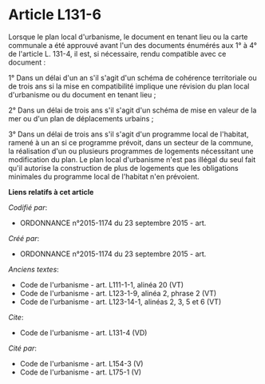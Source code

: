 # Article L131-6

Lorsque le plan local d'urbanisme, le document en tenant lieu ou la carte communale a été approuvé avant l'un des documents
énumérés aux 1° à 4° de l'article L. 131-4, il est, si nécessaire, rendu compatible avec ce document : 

1° Dans un délai d'un an s'il s'agit d'un schéma de cohérence territoriale ou de trois ans si la mise en compatibilité
implique une révision du plan local d'urbanisme ou du document en tenant lieu ; 

2° Dans un délai de trois ans s'il s'agit d'un schéma de mise en valeur de la mer ou d'un plan de déplacements urbains ; 

3° Dans un délai de trois ans s'il s'agit d'un programme local de l'habitat, ramené à un an si ce programme prévoit, dans un
secteur de la commune, la réalisation d'un ou plusieurs programmes de logements nécessitant une modification du plan. Le plan
local d'urbanisme n'est pas illégal du seul fait qu'il autorise la construction de plus de logements que les obligations
minimales du programme local de l'habitat n'en prévoient.

**Liens relatifs à cet article**

_Codifié par_:

  - ORDONNANCE n°2015-1174 du 23 septembre 2015 - art.

_Créé par_:

  - ORDONNANCE n°2015-1174 du 23 septembre 2015 - art.

_Anciens textes_:

  - Code de l'urbanisme - art. L111-1-1, alinéa 20 (VT)
  - Code de l'urbanisme - art. L123-1-9, alinéa 2, phrase 2 (VT)
  - Code de l'urbanisme - art. L123-14-1, alinéas 2, 3, 5 et 6 (VT)

_Cite_:

  - Code de l'urbanisme - art. L131-4 (VD)

_Cité par_:

  - Code de l'urbanisme - art. L154-3 (V)
  - Code de l'urbanisme - art. L175-1 (V)

